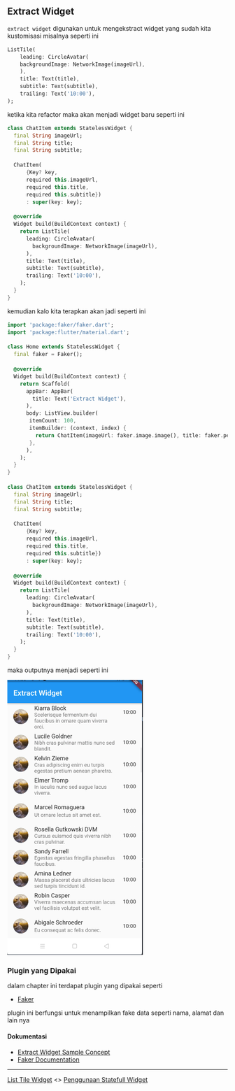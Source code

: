 ## Extract Widget

`extract widget` digunakan untuk mengekstract widget yang sudah kita kustomisasi misalnya seperti ini

```dart
ListTile(
    leading: CircleAvatar(
    backgroundImage: NetworkImage(imageUrl),
    ),
    title: Text(title),
    subtitle: Text(subtitle),
    trailing: Text('10:00'),
);
```

ketika kita refactor maka akan menjadi widget baru seperti ini

```dart
class ChatItem extends StatelessWidget {
  final String imageUrl;
  final String title;
  final String subtitle;

  ChatItem(
      {Key? key,
      required this.imageUrl,
      required this.title,
      required this.subtitle})
      : super(key: key);

  @override
  Widget build(BuildContext context) {
    return ListTile(
      leading: CircleAvatar(
        backgroundImage: NetworkImage(imageUrl),
      ),
      title: Text(title),
      subtitle: Text(subtitle),
      trailing: Text('10:00'),
    );
  }
}
```

kemudian kalo kita terapkan akan jadi seperti ini

```dart
import 'package:faker/faker.dart';
import 'package:flutter/material.dart';

class Home extends StatelessWidget {
  final faker = Faker();

  @override
  Widget build(BuildContext context) {
    return Scaffold(
      appBar: AppBar(
        title: Text('Extract Widget'),
      ),
      body: ListView.builder(
       itemCount: 100,
       itemBuilder: (context, index) {
         return ChatItem(imageUrl: faker.image.image(), title: faker.person.name(), subtitle: faker.lorem.sentence());
       },
      ),
    );
  }
}

class ChatItem extends StatelessWidget {
  final String imageUrl;
  final String title;
  final String subtitle;

  ChatItem(
      {Key? key,
      required this.imageUrl,
      required this.title,
      required this.subtitle})
      : super(key: key);

  @override
  Widget build(BuildContext context) {
    return ListTile(
      leading: CircleAvatar(
        backgroundImage: NetworkImage(imageUrl),
      ),
      title: Text(title),
      subtitle: Text(subtitle),
      trailing: Text('10:00'),
    );
  }
}
```

maka outputnya menjadi seperti ini

![contoh output](docs/res.png)

### Plugin yang Dipakai

dalam chapter ini terdapat plugin yang dipakai seperti

* [Faker](https://pub.dev/packages/faker)

plugin ini berfungsi untuk menampilkan fake data seperti nama, alamat dan lain nya

#### Dokumentasi

* [Extract Widget Sample Concept](https://www.raywenderlich.com/10126984-creating-reusable-custom-widgets-in-flutter)
* [Faker Documentation](https://pub.dev/documentation/faker/latest/)

---

[List Tile Widget](../list_tiles/README.md) <> [Penggunaan Statefull Widget]()